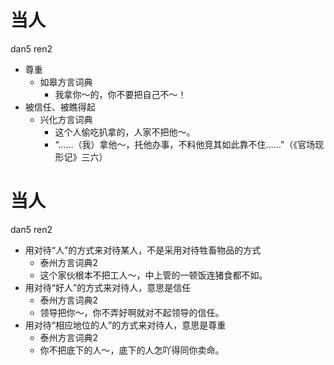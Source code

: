 # 当人
dan5 ren2
+ 尊重
  * 如皋方言词典
    - 我拿你～的，你不要把自己不～！
+ 被信任、被瞧得起
  * 兴化方言词典
    - 这个人偷吃扒拿的，人家不把他～。
    - “……（我）拿他～，托他办事，不料他竞其如此靠不住……”（《官场现形记》三六）

# 当人
dan5 ren2
+ 用对待“人”的方式来对待某人，不是采用对待牲畜物品的方式
  * 泰州方言词典2
  - 这个家伙根本不把工人～，中上管的一顿饭连猪食都不如。
+ 用对待“好人”的方式来对待人，意思是信任
  * 泰州方言词典2
  - 领导把你～，你不弄好啊就对不起领导的信任。
+ 用对待“相应地位的人”的方式来对待人，意思是尊重
  * 泰州方言词典2
  - 你不把底下的人～，底下的人怎吖得同你卖命。
